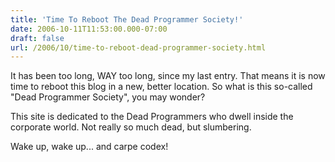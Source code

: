 ```yaml
---
title: 'Time To Reboot The Dead Programmer Society!'
date: 2006-10-11T11:53:00.000-07:00
draft: false
url: /2006/10/time-to-reboot-dead-programmer-society.html
---
```


It has been too long, WAY too long, since my last entry. That means it is now time to reboot this blog in a new, better location. So what is this so-called "Dead Programmer Society", you may wonder?  
  
This site is dedicated to the Dead Programmers who dwell inside the corporate world. Not really so much dead, but slumbering.  
  
Wake up, wake up... and carpe codex!